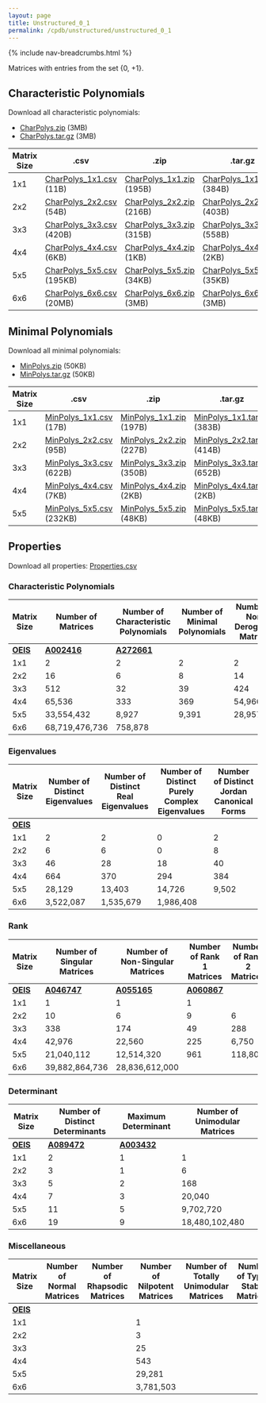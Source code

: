 ```yaml
---
layout: page
title: Unstructured_0_1
permalink: /cpdb/unstructured/unstructured_0_1
---
```


{% include nav-breadcrumbs.html %}

Matrices with entries from the set {0, +1}.

## Characteristic Polynomials

Download all characteristic polynomials:
- <a href="http://cpdb.bohemianmatrices.com/Unstructured/Unstructured_0_1/Data/CharPolys.zip">CharPolys.zip</a> (3MB)
- <a href="http://cpdb.bohemianmatrices.com/Unstructured/Unstructured_0_1/Data/CharPolys.tar.gz">CharPolys.tar.gz</a> (3MB)

| Matrix Size | .csv | .zip | .tar.gz |
| --- | --- | --- | --- |
| 1x1 | <a href="http://cpdb.bohemianmatrices.com/Unstructured/Unstructured_0_1/Data/CharPolys_1x1.csv">CharPolys_1x1.csv</a> (11B)| <a href="http://cpdb.bohemianmatrices.com/Unstructured/Unstructured_0_1/Data/CharPolys_1x1.zip">CharPolys_1x1.zip</a> (195B)| <a href="http://cpdb.bohemianmatrices.com/Unstructured/Unstructured_0_1/Data/CharPolys_1x1.tar.gz">CharPolys_1x1.tar.gz</a> (384B) |
| 2x2 | <a href="http://cpdb.bohemianmatrices.com/Unstructured/Unstructured_0_1/Data/CharPolys_2x2.csv">CharPolys_2x2.csv</a> (54B)| <a href="http://cpdb.bohemianmatrices.com/Unstructured/Unstructured_0_1/Data/CharPolys_2x2.zip">CharPolys_2x2.zip</a> (216B)| <a href="http://cpdb.bohemianmatrices.com/Unstructured/Unstructured_0_1/Data/CharPolys_2x2.tar.gz">CharPolys_2x2.tar.gz</a> (403B) |
| 3x3 | <a href="http://cpdb.bohemianmatrices.com/Unstructured/Unstructured_0_1/Data/CharPolys_3x3.csv">CharPolys_3x3.csv</a> (420B)| <a href="http://cpdb.bohemianmatrices.com/Unstructured/Unstructured_0_1/Data/CharPolys_3x3.zip">CharPolys_3x3.zip</a> (315B)| <a href="http://cpdb.bohemianmatrices.com/Unstructured/Unstructured_0_1/Data/CharPolys_3x3.tar.gz">CharPolys_3x3.tar.gz</a> (558B) |
| 4x4 | <a href="http://cpdb.bohemianmatrices.com/Unstructured/Unstructured_0_1/Data/CharPolys_4x4.csv">CharPolys_4x4.csv</a> (6KB)| <a href="http://cpdb.bohemianmatrices.com/Unstructured/Unstructured_0_1/Data/CharPolys_4x4.zip">CharPolys_4x4.zip</a> (1KB)| <a href="http://cpdb.bohemianmatrices.com/Unstructured/Unstructured_0_1/Data/CharPolys_4x4.tar.gz">CharPolys_4x4.tar.gz</a> (2KB) |
| 5x5 | <a href="http://cpdb.bohemianmatrices.com/Unstructured/Unstructured_0_1/Data/CharPolys_5x5.csv">CharPolys_5x5.csv</a> (195KB)| <a href="http://cpdb.bohemianmatrices.com/Unstructured/Unstructured_0_1/Data/CharPolys_5x5.zip">CharPolys_5x5.zip</a> (34KB)| <a href="http://cpdb.bohemianmatrices.com/Unstructured/Unstructured_0_1/Data/CharPolys_5x5.tar.gz">CharPolys_5x5.tar.gz</a> (35KB) |
| 6x6 | <a href="http://cpdb.bohemianmatrices.com/Unstructured/Unstructured_0_1/Data/CharPolys_6x6.csv">CharPolys_6x6.csv</a> (20MB)| <a href="http://cpdb.bohemianmatrices.com/Unstructured/Unstructured_0_1/Data/CharPolys_6x6.zip">CharPolys_6x6.zip</a> (3MB)| <a href="http://cpdb.bohemianmatrices.com/Unstructured/Unstructured_0_1/Data/CharPolys_6x6.tar.gz">CharPolys_6x6.tar.gz</a> (3MB) |

## Minimal Polynomials

Download all minimal polynomials:
- <a href="http://cpdb.bohemianmatrices.com/Unstructured/Unstructured_0_1/Data/MinPolys.zip">MinPolys.zip</a> (50KB)
- <a href="http://cpdb.bohemianmatrices.com/Unstructured/Unstructured_0_1/Data/MinPolys.tar.gz">MinPolys.tar.gz</a> (50KB)

| Matrix Size | .csv | .zip | .tar.gz |
| --- | --- | --- | --- |
| 1x1 | <a href="http://cpdb.bohemianmatrices.com/Unstructured/Unstructured_0_1/Data/MinPolys_1x1.csv">MinPolys_1x1.csv</a> (17B)| <a href="http://cpdb.bohemianmatrices.com/Unstructured/Unstructured_0_1/Data/MinPolys_1x1.zip">MinPolys_1x1.zip</a> (197B)| <a href="http://cpdb.bohemianmatrices.com/Unstructured/Unstructured_0_1/Data/MinPolys_1x1.tar.gz">MinPolys_1x1.tar.gz</a> (383B) |
| 2x2 | <a href="http://cpdb.bohemianmatrices.com/Unstructured/Unstructured_0_1/Data/MinPolys_2x2.csv">MinPolys_2x2.csv</a> (95B)| <a href="http://cpdb.bohemianmatrices.com/Unstructured/Unstructured_0_1/Data/MinPolys_2x2.zip">MinPolys_2x2.zip</a> (227B)| <a href="http://cpdb.bohemianmatrices.com/Unstructured/Unstructured_0_1/Data/MinPolys_2x2.tar.gz">MinPolys_2x2.tar.gz</a> (414B) |
| 3x3 | <a href="http://cpdb.bohemianmatrices.com/Unstructured/Unstructured_0_1/Data/MinPolys_3x3.csv">MinPolys_3x3.csv</a> (622B)| <a href="http://cpdb.bohemianmatrices.com/Unstructured/Unstructured_0_1/Data/MinPolys_3x3.zip">MinPolys_3x3.zip</a> (350B)| <a href="http://cpdb.bohemianmatrices.com/Unstructured/Unstructured_0_1/Data/MinPolys_3x3.tar.gz">MinPolys_3x3.tar.gz</a> (652B) |
| 4x4 | <a href="http://cpdb.bohemianmatrices.com/Unstructured/Unstructured_0_1/Data/MinPolys_4x4.csv">MinPolys_4x4.csv</a> (7KB)| <a href="http://cpdb.bohemianmatrices.com/Unstructured/Unstructured_0_1/Data/MinPolys_4x4.zip">MinPolys_4x4.zip</a> (2KB)| <a href="http://cpdb.bohemianmatrices.com/Unstructured/Unstructured_0_1/Data/MinPolys_4x4.tar.gz">MinPolys_4x4.tar.gz</a> (2KB) |
| 5x5 | <a href="http://cpdb.bohemianmatrices.com/Unstructured/Unstructured_0_1/Data/MinPolys_5x5.csv">MinPolys_5x5.csv</a> (232KB)| <a href="http://cpdb.bohemianmatrices.com/Unstructured/Unstructured_0_1/Data/MinPolys_5x5.zip">MinPolys_5x5.zip</a> (48KB)| <a href="http://cpdb.bohemianmatrices.com/Unstructured/Unstructured_0_1/Data/MinPolys_5x5.tar.gz">MinPolys_5x5.tar.gz</a> (48KB) |



## Properties

Download all properties: <a href="http://cpdb.bohemianmatrices.com/Unstructured/Unstructured_0_1/Properties.csv">Properties.csv</a>

### Characteristic Polynomials

| Matrix Size | Number of Matrices | Number of Characteristic Polynomials | Number of Minimal Polynomials | Number of Non-Derogatory Matrices | Maximum Characteristic Height |
| --- | --- | --- | --- | --- | --- |
| [__OEIS__](https://oeis.org/) | [__A002416__](https://oeis.org/A002416) | [__A272661__](https://oeis.org/A272661) | | | |
| 1x1 | 2 | 2 | 2 | 2 | 1 |
| 2x2 | 16 | 6 | 8 | 14 | 2 |
| 3x3 | 512 | 32 | 39 | 424 | 3 |
| 4x4 | 65,536 | 333 | 369 | 54,966 | 8 |
| 5x5 | 33,554,432 | 8,927 | 9,391 | 28,957,764 | 20 |
| 6x6 | 68,719,476,736 | 758,878 | | | 45 |

### Eigenvalues

| Matrix Size | Number of Distinct Eigenvalues | Number of Distinct Real Eigenvalues | Number of Distinct Purely Complex Eigenvalues | Number of Distinct Jordan Canonical Forms |
| --- | --- | --- | --- | --- |
| [__OEIS__](https://oeis.org/) | | | | |
| 1x1 | 2 | 2 | 0 | 2 |
| 2x2 | 6 | 6 | 0 | 8 |
| 3x3 | 46 | 28 | 18 | 40 |
| 4x4 | 664 | 370 | 294 | 384 |
| 5x5 | 28,129 | 13,403 | 14,726 | 9,502 |
| 6x6 | 3,522,087 | 1,535,679 | 1,986,408 | |

### Rank

| Matrix Size | Number of Singular Matrices | Number of Non-Singular Matrices | Number of Rank 1 Matrices | Number of Rank 2 Matrices | Number of Rank 3 Matrices | Number of Rank 4 Matrices | Number of Rank 5 Matrices | Number of Rank 6 Matrices |
| --- | --- | --- | --- | --- | --- | --- | --- | --- |
| [__OEIS__](https://oeis.org/) | [__A046747__](https://oeis.org/A046747) | [__A055165__](https://oeis.org/A055165) | [__A060867__](https://oeis.org/A060867) | | | | | |
| 1x1 | 1 | 1 | 1 | | | | | |
| 2x2 | 10 | 6 | 9 | 6 | | | | |
| 3x3 | 338 | 174 | 49 | 288 | 174 | | | |
| 4x4 | 42,976 | 22,560 | 225 | 6,750 | 36,000 | 22,560 | | |
| 5x5 | 21,040,112 | 12,514,320 | 961 | 118,800 | 3,159,750 | 17,760,600 | 12,514,320 | |
| 6x6 | 39,882,864,736 | 28,836,612,000 | | | | | | |

### Determinant

| Matrix Size | Number of Distinct Determinants | Maximum Determinant | Number of Unimodular Matrices |
| --- | --- | --- | --- |
| [__OEIS__](https://oeis.org/) | [__A089472__](https://oeis.org/A089472) | [__A003432__](https://oeis.org/A003432) | |
| 1x1 | 2 | 1 | 1 |
| 2x2 | 3 | 1 | 6 |
| 3x3 | 5 | 2 | 168 |
| 4x4 | 7 | 3 | 20,040 |
| 5x5 | 11 | 5 | 9,702,720 |
| 6x6 | 19 | 9 | 18,480,102,480 |

### Miscellaneous

| Matrix Size | Number of Normal Matrices | Number of Rhapsodic Matrices | Number of Nilpotent Matrices | Number of Totally Unimodular Matrices | Number of Type I Stable Matrices | Number of Type II Stable Matrices |
| --- | --- | --- | --- | --- | --- | --- |
| [__OEIS__](https://oeis.org/) | | | | | | |
| 1x1 | | | 1 | | | |
| 2x2 | | | 3 | | | |
| 3x3 | | | 25 | | | |
| 4x4 | | | 543 | | | |
| 5x5 | | | 29,281 | | | |
| 6x6 | | | 3,781,503 | | | |
